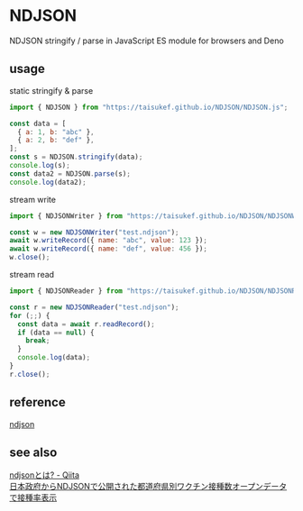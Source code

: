 # NDJSON

NDJSON stringify / parse in JavaScript ES module for browsers and Deno

## usage

static stringify & parse

```javascript
import { NDJSON } from "https://taisukef.github.io/NDJSON/NDJSON.js";

const data = [
  { a: 1, b: "abc" },
  { a: 2, b: "def" },
];
const s = NDJSON.stringify(data);
console.log(s);
const data2 = NDJSON.parse(s);
console.log(data2);
```


stream write
```js
import { NDJSONWriter } from "https://taisukef.github.io/NDJSON/NDJSONWriter.js";

const w = new NDJSONWriter("test.ndjson");
await w.writeRecord({ name: "abc", value: 123 });
await w.writeRecord({ name: "def", value: 456 });
w.close();
```

stream read

```js
import { NDJSONReader } from "https://taisukef.github.io/NDJSON/NDJSONReader.js";

const r = new NDJSONReader("test.ndjson");
for (;;) {
  const data = await r.readRecord();
  if (data == null) {
    break;
  }
  console.log(data);
}
r.close();
```

## reference

[ndjson](http://ndjson.org/)

## see also

[ndjsonとは? - Qiita](https://qiita.com/suin/items/246691382ea2a2b22031)\
[日本政府からNDJSONで公開された都道府県別ワクチン接種数オープンデータで接種率表示](https://fukuno.jig.jp/3228)
